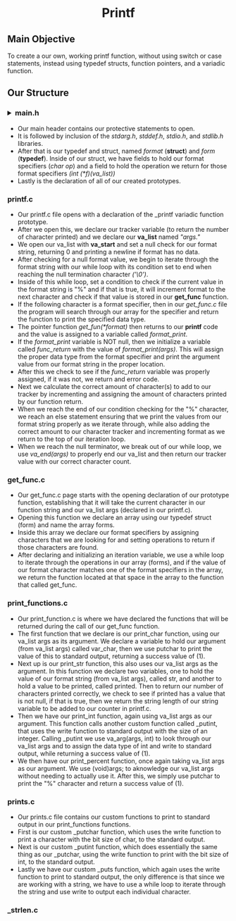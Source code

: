 <h1 align="center">Printf</h1>

<h2>Main Objective</h2>

<p>To create a our own, working printf function, without using switch or case statements, instead using typedef structs, function pointers, and a variadic function.</p>


<h2>Our Structure</h2>

<h3><details><summary>main.h</summary></h3>

- Our main header contains our protective statements to open.
- It is followed by inclusion of the *stdarg.h*, *stddef.h*, *stdio.h*, and *stdlib.h* libraries.
- After that is our typedef and struct, named *format* (**struct**) and *form* (**typedef**). Inside of our struct, we have fields to hold our format specifiers (*char op*) and a field to hold the operation we return for those format specifiers <em>(int (*f)(va_list))</em>
- Lastly is the declaration of all of our created prototypes.

</details>

<h3>printf.c</h3>

- Our printf.c file opens with a declaration of the _printf variadic function prototype.
- After we open this, we declare our tracker variable (to return the number of character printed) and we declare our **va_list** named *"args."*
- We open our va_list with **va_start** and set a null check for our format string, returning 0 and printing a newline if format has no data.
- After checking for a null format value, we begin to iterate through the format string with our while loop with its condition set to end when reaching the null termination character *('\0')*.
- Inside of this while loop, set a condition to check if the current value in the format string is "%" and if that is true, it will increment format to the next character and check if that value is stored in our **get_func** function.
- If the following character is a format specifier, then in our *get_func.c* file the program will search through our array for the specifier and return the function to print the specified data type. 
- The pointer function <em>get_fun(*format)</em> then returns to our **printf** code and the value is assigned to a variable called *format_print*.
- If the *format_print* variable is NOT null, then we initialize a variable called *func_return* with the value of <em>format_print(args)</em>. This will assign the proper data type from the format specifier and print the argument value from our format string in the proper location.
- After this we check to see if the *func_return* variable was properly assigned, if it was not, we return and error code.
- Next we calculate the correct amount of character(s) to add to our tracker by incrementing and assigning the amount of characters printed by our function return.
- When we reach the end of our condition checking for the "%" character, we reach an else statement ensuring that we print the values from our format string properly as we iterate through, while also adding the correct amount to our character tracker and incrementing format as we return to the top of our iteration loop.
- When we reach the null terminator, we break out of our while loop, we use <em>va_end(args)</em> to properly end our va_list and then return our tracker value with our correct character count.

<h3>get_func.c</h3>

- Our get_func.c page starts with the opening declaration of our prototype function, establishing that it will take the current character in our function string and our va_list args (declared in our printf.c).
- Opening this function we declare an array using our typedef struct (form) and name the array forms.
- Inside this array we declare our format specifiers by assigning characters that we are looking for and setting operations to return if those characters are found.
- After declaring and initializing an iteration variable, we use a while loop to iterate through the operations in our array (forms), and if the value of our format character matches one of the format specifiers in the array, we return the function located at that space in the array to the function that called get_func.

<h3>print_functions.c</h3>

- Our print_function.c is where we have declared the functions that will be returned during the call of our get_func function.
- The first function that we declare is our print_char function, using our va_list args as its argument. 
We declare a variable to hold our argument (from va_list args) called var_char, then we use putchar to print the value of this to standard output, returning a success value of (1).
- Next up is our print_str function, this also uses our va_list args as the argument. In this function we declare two variables, one to hold the value of our format string (from va_list args), called str, and another to hold a value to be printed, called printed.
Then to return our number of characters printed correctly, we check to see if printed has a value that is not null, if that is true, then we return the string length of our string variable to be added to our counter in printf.c.
- Then we have our print_int function, again using va_list args as our argument. This function calls another custom function called _putint, that uses the write function to standard output with the size of an integer.
Calling _putint we use va_arg(args, int) to look through our va_list args and to assign the data type of int and write to standard output, while returning a success value of (1).
- We then have our print_percent function, once again taking va_list args as our argument. We use (void)args; to aknowledge our va_list args without needing to actually use it. After this, we simply use putchar to print the "%" character and return a success value of (1).

<h3>prints.c</h3>

- Our prints.c file contains our custom functions to print to standard output in our print_functions functions.
-  First is our custom _putchar function, which uses the write function to print a character with the bit size of char, to the standard output.
- Next is our custom _putint function, which does essentially the same thing as our _putchar, using the write function to print with the bit size of int, to the standard output.
- Lastly we have our custom _puts function, which again uses the write function to print to standard output, the only difference is that since we are working with a string, we have to use a while loop to iterate through the string and use write to output each individual character.

<h3>_strlen.c</h3>

